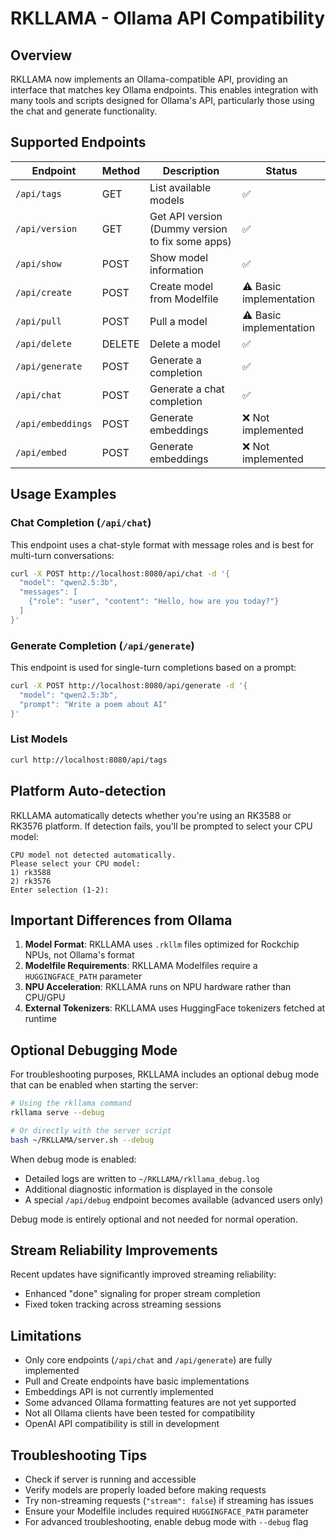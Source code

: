 # RKLLAMA - Ollama API Compatibility

## Overview

RKLLAMA now implements an Ollama-compatible API, providing an interface that matches key Ollama endpoints. This enables integration with many tools and scripts designed for Ollama's API, particularly those using the chat and generate functionality.

## Supported Endpoints

| Endpoint | Method | Description | Status |
|----------|--------|-------------|--------|
| `/api/tags` | GET | List available models | ✅ |
| `/api/version` | GET | Get API version (Dummy version to fix some apps) | ✅ |
| `/api/show` | POST | Show model information | ✅ |
| `/api/create` | POST | Create model from Modelfile | ⚠️ Basic implementation |
| `/api/pull` | POST | Pull a model | ⚠️ Basic implementation |
| `/api/delete` | DELETE | Delete a model | ✅ |
| `/api/generate` | POST | Generate a completion | ✅ |
| `/api/chat` | POST | Generate a chat completion | ✅ |
| `/api/embeddings` | POST | Generate embeddings | ❌ Not implemented |
| `/api/embed` | POST | Generate embeddings | ❌ Not implemented |

## Usage Examples

### Chat Completion (`/api/chat`)

This endpoint uses a chat-style format with message roles and is best for multi-turn conversations:

```bash
curl -X POST http://localhost:8080/api/chat -d '{
  "model": "qwen2.5:3b",
  "messages": [
    {"role": "user", "content": "Hello, how are you today?"}
  ]
}'
```

### Generate Completion (`/api/generate`)

This endpoint is used for single-turn completions based on a prompt:

```bash
curl -X POST http://localhost:8080/api/generate -d '{
  "model": "qwen2.5:3b",
  "prompt": "Write a poem about AI"
}'
```

### List Models

```bash
curl http://localhost:8080/api/tags
```

## Platform Auto-detection

RKLLAMA automatically detects whether you're using an RK3588 or RK3576 platform. If detection fails, you'll be prompted to select your CPU model:

```
CPU model not detected automatically.
Please select your CPU model:
1) rk3588
2) rk3576
Enter selection (1-2):
```

## Important Differences from Ollama

1. **Model Format**: RKLLAMA uses `.rkllm` files optimized for Rockchip NPUs, not Ollama's format
2. **Modelfile Requirements**: RKLLAMA Modelfiles require a `HUGGINGFACE_PATH` parameter
3. **NPU Acceleration**: RKLLAMA runs on NPU hardware rather than CPU/GPU
4. **External Tokenizers**: RKLLAMA uses HuggingFace tokenizers fetched at runtime

## Optional Debugging Mode

For troubleshooting purposes, RKLLAMA includes an optional debug mode that can be enabled when starting the server:

```bash
# Using the rkllama command
rkllama serve --debug

# Or directly with the server script
bash ~/RKLLAMA/server.sh --debug
```

When debug mode is enabled:
- Detailed logs are written to `~/RKLLAMA/rkllama_debug.log`
- Additional diagnostic information is displayed in the console
- A special `/api/debug` endpoint becomes available (advanced users only)

Debug mode is entirely optional and not needed for normal operation.

## Stream Reliability Improvements

Recent updates have significantly improved streaming reliability:
- Enhanced "done" signaling for proper stream completion
- Fixed token tracking across streaming sessions

## Limitations

- Only core endpoints (`/api/chat` and `/api/generate`) are fully implemented
- Pull and Create endpoints have basic implementations
- Embeddings API is not currently implemented
- Some advanced Ollama formatting features are not yet supported
- Not all Ollama clients have been tested for compatibility
- OpenAI API compatibility is still in development

## Troubleshooting Tips

- Check if server is running and accessible
- Verify models are properly loaded before making requests
- Try non-streaming requests (`"stream": false`) if streaming has issues
- Ensure your Modelfile includes required `HUGGINGFACE_PATH` parameter
- For advanced troubleshooting, enable debug mode with `--debug` flag
